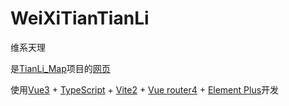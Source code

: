 # WeiXiTianTianLi
维系天理

是[TianLi_Map](https://github.com/WeiXiTainLi/TianLi)项目的[网页](https://weixitainli.github.io/WeiXiTianTianLi/)

使用[Vue3](https://v3.cn.vuejs.org/) + [TypeScript](https://www.typescriptlang.org/zh/) + [Vite2](https://vitejs.cn/) + [Vue router4](https://next.router.vuejs.org/zh/) + [Element Plus](https://element-plus.gitee.io/zh-CN/)开发

